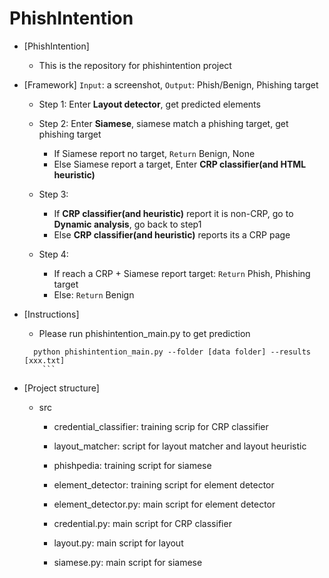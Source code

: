 # PhishIntention

- [PhishIntention]
    - This is the repository for phishintention project
    
- [Framework]
    ```Input```: a screenshot, ```Output```: Phish/Benign, Phishing target
    - Step 1: Enter <b>Layout detector</b>, get predicted elements
    - Step 2: Enter <b>Siamese</b>, siamese match a phishing target, get phishing target
        - If Siamese report no target, ```Return``` Benign, None
        - Else Siamese report a target, Enter <b>CRP classifier(and HTML heuristic)</b>

    - Step 3: 

       - If <b>CRP classifier(and heuristic)</b> report it is non-CRP, go to <b>Dynamic analysis</b>, go back to step1
       - Else <b>CRP classifier(and heuristic)</b> reports its a CRP page

    - Step 4: 
        - If reach a CRP + Siamese report target: ```Return``` Phish, Phishing target
        - Else: ```Return``` Benign

- [Instructions]
    - Please run phishintention_main.py to get prediction
    ```
      python phishintention_main.py --folder [data folder] --results [xxx.txt]
        ```

- [Project structure]
    - src
        - credential_classifier: training scrip for CRP classifier
        - layout_matcher: script for layout matcher and layout heuristic
        - phishpedia: training script for siamese
        - element_detector: training script for element detector

        - element_detector.py: main script for element detector
        - credential.py: main script for CRP classifier
        - layout.py: main script for layout 
        - siamese.py: main script for siamese

        